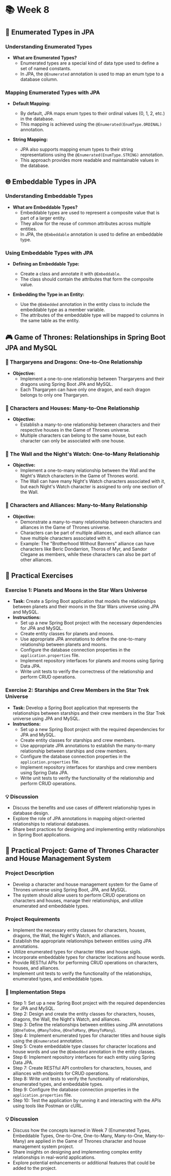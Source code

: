 # 📚 Week 8

## 🔢 Enumerated Types in JPA

### Understanding Enumerated Types
- **What are Enumerated Types?**
  - Enumerated types are a special kind of data type used to define a set of named constants.
  - In JPA, the `@Enumerated` annotation is used to map an enum type to a database column.

### Mapping Enumerated Types with JPA
- **Default Mapping:**
  - By default, JPA maps enum types to their ordinal values (0, 1, 2, etc.) in the database.
  - This mapping is achieved using the `@Enumerated(EnumType.ORDINAL)` annotation.

- **String Mapping:**
  - JPA also supports mapping enum types to their string representations using the `@Enumerated(EnumType.STRING)` annotation.
  - This approach provides more readable and maintainable values in the database.

## 🌐 Embeddable Types in JPA

### Understanding Embeddable Types
- **What are Embeddable Types?**
  - Embeddable types are used to represent a composite value that is part of a larger entity.
  - They allow for the reuse of common attributes across multiple entities.
  - In JPA, the `@Embeddable` annotation is used to define an embeddable type.

### Using Embeddable Types with JPA
- **Defining an Embeddable Type:**
  - Create a class and annotate it with `@Embeddable`.
  - The class should contain the attributes that form the composite value.

- **Embedding the Type in an Entity:**
  - Use the `@Embedded` annotation in the entity class to include the embeddable type as a member variable.
  - The attributes of the embeddable type will be mapped to columns in the same table as the entity.

## 🎮 Game of Thrones: Relationships in Spring Boot JPA and MySQL

### 🐉 Thargaryens and Dragons: One-to-One Relationship
- **Objective:**
  - Implement a one-to-one relationship between Thargaryens and their dragons using Spring Boot JPA and MySQL.
  - Each Thargaryen can have only one dragon, and each dragon belongs to only one Thargaryen.

### 🏰 Characters and Houses: Many-to-One Relationship
- **Objective:**
  - Establish a many-to-one relationship between characters and their respective houses in the Game of Thrones universe.
  - Multiple characters can belong to the same house, but each character can only be associated with one house.

### 🧱 The Wall and the Night's Watch: One-to-Many Relationship
- **Objective:**
  - Implement a one-to-many relationship between the Wall and the Night's Watch characters in the Game of Thrones world.
  - The Wall can have many Night's Watch characters associated with it, but each Night's Watch character is assigned to only one section of the Wall.

### 🤝 Characters and Alliances: Many-to-Many Relationship
- **Objective:**
  - Demonstrate a many-to-many relationship between characters and alliances in the Game of Thrones universe.
  - Characters can be part of multiple alliances, and each alliance can have multiple characters associated with it.
  - Example: The "Brotherhood Without Banners" alliance can have characters like Beric Dondarrion, Thoros of Myr, and Sandor Clegane as members, while these characters can also be part of other alliances.

## 🎨 Practical Exercises

### Exercise 1: Planets and Moons in the Star Wars Universe
- **Task:** Create a Spring Boot application that models the relationships between planets and their moons in the Star Wars universe using JPA and MySQL.
- **Instructions:**
  - Set up a new Spring Boot project with the necessary dependencies for JPA and MySQL.
  - Create entity classes for planets and moons.
  - Use appropriate JPA annotations to define the one-to-many relationship between planets and moons.
  - Configure the database connection properties in the `application.properties` file.
  - Implement repository interfaces for planets and moons using Spring Data JPA.
  - Write unit tests to verify the correctness of the relationship and perform CRUD operations.

### Exercise 2: Starships and Crew Members in the Star Trek Universe
- **Task:** Develop a Spring Boot application that represents the relationships between starships and their crew members in the Star Trek universe using JPA and MySQL.
- **Instructions:**
  - Set up a new Spring Boot project with the required dependencies for JPA and MySQL.
  - Create entity classes for starships and crew members.
  - Use appropriate JPA annotations to establish the many-to-many relationship between starships and crew members.
  - Configure the database connection properties in the `application.properties` file.
  - Implement repository interfaces for starships and crew members using Spring Data JPA.
  - Write unit tests to verify the functionality of the relationship and perform CRUD operations.

### 💡 Discussion
- Discuss the benefits and use cases of different relationship types in database design.
- Explore the role of JPA annotations in mapping object-oriented relationships to relational databases.
- Share best practices for designing and implementing entity relationships in Spring Boot applications.

## 🧩 Practical Project: Game of Thrones Character and House Management System

### Project Description
- Develop a character and house management system for the Game of Thrones universe using Spring Boot, JPA, and MySQL.
- The system should allow users to perform CRUD operations on characters and houses, manage their relationships, and utilize enumerated and embeddable types.

### Project Requirements
- Implement the necessary entity classes for characters, houses, dragons, the Wall, the Night's Watch, and alliances.
- Establish the appropriate relationships between entities using JPA annotations.
- Utilize enumerated types for character titles and house sigils.
- Incorporate embeddable types for character locations and house words.
- Provide RESTful APIs for performing CRUD operations on characters, houses, and alliances.
- Implement unit tests to verify the functionality of the relationships, enumerated types, and embeddable types.

### 🚀 Implementation Steps
- Step 1: Set up a new Spring Boot project with the required dependencies for JPA and MySQL.
- Step 2: Design and create the entity classes for characters, houses, dragons, the Wall, the Night's Watch, and alliances.
- Step 3: Define the relationships between entities using JPA annotations (`@OneToOne`, `@ManyToOne`, `@OneToMany`, `@ManyToMany`).
- Step 4: Implement enumerated types for character titles and house sigils using the `@Enumerated` annotation.
- Step 5: Create embeddable type classes for character locations and house words and use the `@Embedded` annotation in the entity classes.
- Step 6: Implement repository interfaces for each entity using Spring Data JPA.
- Step 7: Create RESTful API controllers for characters, houses, and alliances with endpoints for CRUD operations.
- Step 8: Write unit tests to verify the functionality of relationships, enumerated types, and embeddable types.
- Step 9: Configure the database connection properties in the `application.properties` file.
- Step 10: Test the application by running it and interacting with the APIs using tools like Postman or cURL.

### 💡 Discussion
- Discuss how the concepts learned in Week 7 (Enumerated Types, Embeddable Types, One-to-One, One-to-Many, Many-to-One, Many-to-Many) are applied in the Game of Thrones character and house management system project.
- Share insights on designing and implementing complex entity relationships in real-world applications.
- Explore potential enhancements or additional features that could be added to the project.
